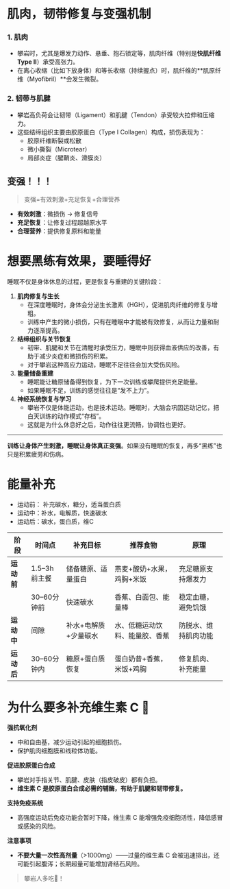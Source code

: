 

# 肌肉，韧带修复与变强机制

### **1. 肌肉**

- 攀岩时，尤其是爆发力动作、悬垂、抱石锁定等，肌肉纤维（特别是**快肌纤维 Type II**）承受高张力。
- 在离心收缩（比如下放身体）和等长收缩（持续握点）时，肌纤维的**肌原纤维（Myofibril）**会发生微裂。

### **2. 韧带与肌腱**

- 攀岩高负荷会让韧带（Ligament）和肌腱（Tendon）承受较大拉伸和压缩力。
- 这些结缔组织主要由胶原蛋白（Type I Collagen）构成，损伤表现为：
  - 胶原纤维断裂或松散
  - 微小撕裂（Microtear）
  - 局部炎症（腱鞘炎、滑膜炎）



## 变强！！！

> 变强=有效刺激+充足恢复+合理营养

- **有效刺激**：微损伤 → 修复信号
- **充足恢复**：让修复过程超越原水平
- **合理营养**：提供修复原料和能量

# 想要黑练有效果，要睡得好

睡眠不仅是身体休息的过程，更是恢复与重建的关键阶段：

1. **肌肉修复与生长**
   - 在深度睡眠时，身体会分泌生长激素（HGH），促进肌肉纤维的修复与增粗。
   - 训练中产生的微小损伤，只有在睡眠中才能被有效修复，从而让力量和耐力逐渐提高。
2. **结缔组织与关节恢复**
   - 韧带、肌腱和关节在清醒时承受压力，睡眠中则获得血液供应的改善，有助于减少炎症和微损伤的积累。
   - 对于攀岩这种高应力运动，睡眠不足往往会加大受伤风险。
3. **能量储备重建**
   - 睡眠能让糖原储备得到恢复，为下一次训练或攀爬提供充足能量。
   - 如果睡眠不足，训练的感觉往往是“发不上力”。
4. **神经系统恢复与学习**
   - 攀岩不仅是体能运动，也是技术运动。睡眠时，大脑会巩固运动记忆，把白天训练的动作模式“存档”。
   - 这就是为什么休息好之后，动作往往更流畅，协调性也更好。

------

**训练让身体产生刺激，睡眠让身体真正变强**。如果没有睡眠的恢复，再多“黑练”也只是积累疲劳和伤病。

# 能量补充

- 运动前： 补充碳水，糖分，适当蛋白质
- 运动中：补水，电解质，快速碳水
- 运动后：碳水，蛋白质，维C

| 阶段       | 时间点       | 补充目标             | 推荐食物                       | 原理                 |
| ---------- | ------------ | -------------------- | ------------------------------ | -------------------- |
| **运动前** | 1.5–3h前主餐 | 储备糖原、适量蛋白   | 燕麦+酸奶+水果，鸡胸+米饭      | 充足糖原支持爆发力   |
|            | 30–60分钟前  | 快速碳水             | 香蕉、白面包、能量棒           | 稳定血糖，避免饥饿   |
| **运动中** | 间隙         | 补水+电解质+少量碳水 | 水、低糖运动饮料、能量胶、香蕉 | 防脱水、维持肌肉功能 |
| **运动后** | 30–60分钟内  | 糖原+蛋白质恢复      | 蛋白奶昔+香蕉，米饭+鸡胸       | 修复肌肉、补充能量   |

# 为什么要多补充维生素 C 🍊

**强抗氧化剂**

- 中和自由基，减少运动引起的细胞损伤。
- 保护肌肉细胞膜和线粒体功能。

**促进胶原蛋白合成**

- 攀岩对手指关节、肌腱、皮肤（指皮破皮）都有负担。
- **维生素 C 是胶原蛋白合成必需的辅酶，有助于肌腱和韧带修复。**

**支持免疫系统**

- 高强度运动后免疫功能会暂时下降，维生素 C 能增强免疫细胞活性，降低感冒或感染的风险。

 **注意事项**

- **不要大量一次性高剂量**（>1000mg）——过量的维生素 C 会被迅速排出，还可能引起腹泻；长期超量可能增加肾结石风险。

> 攀岩人多吃🍊！

